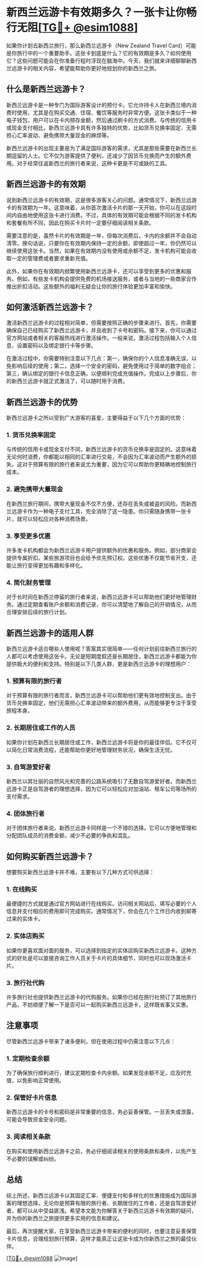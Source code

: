 # 新西兰远游卡有效期多久？一张卡让你畅行无阻[[TG💪+ @esim1088](https://t.me/s/esim1088)]

如果你计划去新西兰旅行，那么新西兰远游卡（New Zealand Travel Card）可能是你旅行中的一个重要助手。这张卡到底是什么？它的有效期是多久？如何使用它？这些问题可能会在你准备行程时浮现在脑海中。今天，我们就来详细聊聊新西兰远游卡的相关内容，希望能帮助你更好地规划你的新西兰之旅。

## 什么是新西兰远游卡？

新西兰远游卡是一种专门为国际游客设计的预付卡。它允许持卡人在新西兰境内消费时使用，尤其是在购买交通、住宿、餐饮等服务时非常方便。这张卡类似于一种电子钱包，用户可以在卡内预存金额，然后通过刷卡的方式消费。与传统的信用卡或现金支付相比，新西兰远游卡具有许多独特的优势，比如货币兑换率固定、无需担心汇率波动、避免携带大量现金的麻烦等。

新西兰远游卡的出现主要是为了满足国际游客的需求，尤其是那些需要在新西兰长期逗留的人士。它不仅为游客提供了便利，还减少了因货币兑换而产生的额外费用。对于经常往返新西兰的旅行者来说，这种卡更是不可或缺的工具。

## 新西兰远游卡的有效期

说到新西兰远游卡的有效期，这是很多游客关心的问题。通常情况下，新西兰远游卡的有效期为一年。这意味着，从你首次激活卡片的那一天开始，你可以在这段时间内自由地使用这张卡进行消费。不过，具体的有效期可能会根据不同的发卡机构和套餐有所不同，因此在购买卡片时一定要仔细阅读相关条款。

需要注意的是，虽然卡片的有效期是一年，但每次消费后，卡内的余额并不会自动清零。换句话说，只要你在有效期内保持一定的余额，即使超过一年，你仍然可以继续使用这张卡。当然，如果在有效期内没有使用或余额不足，发卡机构可能会收取一定的管理费或者要求重新充值。

此外，如果你在有效期内频繁使用新西兰远游卡，还可以享受到更多的优惠和服务。例如，有些发卡机构会提供免费的机场接送服务，或者与当地的一些商家合作推出折扣活动。这些额外的福利无疑会让你的旅行体验更加丰富和愉快。

## 如何激活新西兰远游卡？

激活新西兰远游卡的过程相对简单，但需要按照正确的步骤来进行。首先，你需要确保自己已经购买了新西兰远游卡，并且收到了卡号和密码。接下来，你可以通过官方网站或者相关的客服热线进行激活操作。一般来说，激活过程包括输入个人信息、设置密码以及绑定银行卡等步骤。

在激活过程中，你需要特别注意以下几点：第一，确保你的个人信息准确无误，以免影响后续的使用；第二，选择一个安全的密码，避免使用过于简单的数字组合；第三，确认绑定的银行卡信息正确，以便顺利完成充值操作。完成以上步骤后，你的新西兰远游卡就正式激活了，可以随时用于消费。

## 新西兰远游卡的优势

新西兰远游卡之所以受到广大游客的喜爱，主要得益于以下几个方面的优势：

### 1. 货币兑换率固定

与传统的信用卡或现金支付不同，新西兰远游卡的货币兑换率是固定的。这意味着无论何时消费，你都能以相同的汇率进行交易，不会因为汇率波动而产生额外的损失。这对于预算有限的旅行者来说尤为重要，因为它可以帮助你更精确地控制旅行成本。

### 2. 避免携带大量现金

在新西兰旅行期间，携带大量现金不仅不方便，还存在丢失或被盗的风险。而新西兰远游卡作为一种电子支付工具，完全消除了这一隐患。你只需随身携带一张卡片，就可以轻松应对各种消费场景。

### 3. 享受更多优惠

许多发卡机构都会为新西兰远游卡用户提供额外的优惠和服务。例如，部分商家会提供专属折扣，某些旅游项目也会给予优先预订权。这些优惠不仅能节省开支，还能让旅行变得更加有趣和多样化。

### 4. 简化财务管理

对于长时间在新西兰停留的旅行者来说，新西兰远游卡可以帮助他们更好地管理财务。通过定期查看账户余额和消费记录，你可以清楚地了解自己的开销情况，从而合理安排后续的旅行计划。

## 新西兰远游卡的适用人群

新西兰远游卡适合哪些人使用呢？答案其实很简单——任何计划前往新西兰旅行的人都可以考虑使用这张卡。无论是短期度假还是长期居住，新西兰远游卡都能为你提供极大的便利和支持。特别是以下几类人群，更是新西兰远游卡的理想用户：

### 1. 预算有限的旅行者

对于预算有限的旅行者而言，新西兰远游卡可以帮助他们更有效地控制支出。由于货币兑换率固定，他们无需担心汇率波动带来的额外费用，从而能够更专注于享受旅程本身。

### 2. 长期居住或工作的人员

如果你计划在新西兰长期居住或工作，新西兰远游卡将是你的最佳伴侣。它不仅可以简化日常消费流程，还能帮助你更好地管理财务状况，确保生活无忧。

### 3. 自驾游爱好者

新西兰以其壮丽的自然风光和完善的公路系统吸引了无数自驾游爱好者。而新西兰远游卡正是自驾游者的理想选择，因为它可以轻松应对加油站、租车公司等场所的支付需求。

### 4. 团体旅行者

对于团体旅行者来说，新西兰远游卡同样是一个不错的选择。它可以方便地管理和分配团队成员的消费金额，减少不必要的争执和混乱。

## 如何购买新西兰远游卡？

想要购买新西兰远游卡并不难，主要有以下几种方式可供选择：

### 1. 在线购买

最便捷的方式就是通过官方网站进行在线购买。访问相关网站后，填写必要的个人信息并支付相应的费用即可完成购买。通常情况下，你会在几个工作日内收到邮寄过来的实体卡。

### 2. 实体店购买

如果你更喜欢面对面的服务，可以选择到指定的实体店购买新西兰远游卡。这种方式的好处是可以直接咨询工作人员关于卡片的具体细节，同时也可以现场激活卡片。

### 3. 旅行社代购

许多旅行社也提供新西兰远游卡的代购服务。如果你已经在旅行社预订了其他旅行产品，不妨顺便了解一下是否可以一起购买新西兰远游卡，这样既省事又实惠。

## 注意事项

尽管新西兰远游卡带来了诸多便利，但在使用过程中仍需注意以下几点：

### 1. 定期检查余额

为了确保旅行顺利进行，建议定期检查卡内余额。如果发现余额不足，应及时充值，以免影响正常使用。

### 2. 保管好卡片信息

新西兰远游卡的卡号和密码是非常重要的信息，务必妥善保管。一旦丢失或泄露，可能会导致资金安全问题。

### 3. 阅读相关条款

在购买和使用新西兰远游卡之前，务必仔细阅读相关的使用条款和条件，以免产生不必要的误解或纠纷。

## 总结

综上所述，新西兰远游卡以其固定汇率、便捷支付和多样化的优惠措施成为国际游客的理想选择。无论你是预算有限的旅行者、长期居住的工作者，还是自驾游爱好者，都可以从中受益匪浅。希望本文能为你解答关于新西兰远游卡有效期的疑问，并为你的新西兰之旅提供更多实用的信息和建议。

最后，再次提醒大家，在享受新西兰远游卡带来的便利的同时，也要注意妥善保管卡片信息，合理规划旅行预算，这样才能真正让这张卡成为你新西兰之旅的最佳伙伴。

[[TG💪+ @esim1088](https://t.me/s/esim1088) ![Image](https://i.postimg.cc/4NQfJmqS/Snipaste-2025-05-13-00-14-12.png)]